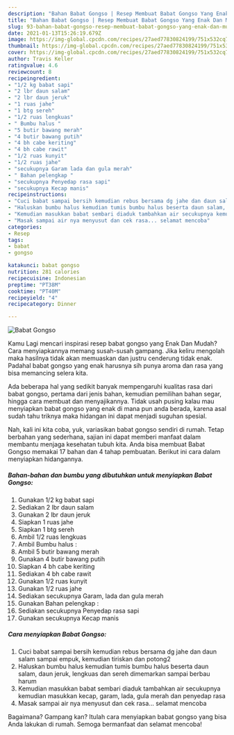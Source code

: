 ```yaml
---
description: "Bahan Babat Gongso | Resep Membuat Babat Gongso Yang Enak Dan Mudah"
title: "Bahan Babat Gongso | Resep Membuat Babat Gongso Yang Enak Dan Mudah"
slug: 93-bahan-babat-gongso-resep-membuat-babat-gongso-yang-enak-dan-mudah
date: 2021-01-13T15:26:19.679Z
image: https://img-global.cpcdn.com/recipes/27aed77830824199/751x532cq70/babat-gongso-foto-resep-utama.jpg
thumbnail: https://img-global.cpcdn.com/recipes/27aed77830824199/751x532cq70/babat-gongso-foto-resep-utama.jpg
cover: https://img-global.cpcdn.com/recipes/27aed77830824199/751x532cq70/babat-gongso-foto-resep-utama.jpg
author: Travis Keller
ratingvalue: 4.6
reviewcount: 8
recipeingredient:
- "1/2 kg babat sapi"
- "2 lbr daun salam"
- "2 lbr daun jeruk"
- "1 ruas jahe"
- "1 btg sereh"
- "1/2 ruas lengkuas"
- " Bumbu halus "
- "5 butir bawang merah"
- "4 butir bawang putih"
- "4 bh cabe keriting"
- "4 bh cabe rawit"
- "1/2 ruas kunyit"
- "1/2 ruas jahe"
- "secukupnya Garam lada dan gula merah"
- " Bahan pelengkap "
- "secukupnya Penyedap rasa sapi"
- "secukupnya Kecap manis"
recipeinstructions:
- "Cuci babat sampai bersih kemudian rebus bersama dg jahe dan daun salam sampai empuk, kemudian tiriskan dan potong2"
- "Haluskan bumbu halus kemudian tumis bumbu halus beserta daun salam, daun jeruk, lengkuas dan sereh dimemarkan sampai berbau harum"
- "Kemudian masukkan babat sembari diaduk tambahkan air secukupnya kemudian masukkan kecap, garam, lada, gula merah dan penyedap rasa"
- "Masak sampai air nya menyusut dan cek rasa... selamat mencoba"
categories:
- Resep
tags:
- babat
- gongso

katakunci: babat gongso 
nutrition: 281 calories
recipecuisine: Indonesian
preptime: "PT38M"
cooktime: "PT40M"
recipeyield: "4"
recipecategory: Dinner

---
```



![Babat Gongso](https://img-global.cpcdn.com/recipes/27aed77830824199/751x532cq70/babat-gongso-foto-resep-utama.jpg)

Kamu Lagi mencari inspirasi resep babat gongso yang Enak Dan Mudah? Cara menyiapkannya memang susah-susah gampang. Jika keliru mengolah maka hasilnya tidak akan memuaskan dan justru cenderung tidak enak. Padahal babat gongso yang enak harusnya sih punya aroma dan rasa yang bisa memancing selera kita.

Ada beberapa hal yang sedikit banyak mempengaruhi kualitas rasa dari babat gongso, pertama dari jenis bahan, kemudian pemilihan bahan segar, hingga cara membuat dan menyajikannya. Tidak usah pusing kalau mau menyiapkan babat gongso yang enak di mana pun anda berada, karena asal sudah tahu triknya maka hidangan ini dapat menjadi suguhan spesial.




Nah, kali ini kita coba, yuk, variasikan babat gongso sendiri di rumah. Tetap berbahan yang sederhana, sajian ini dapat memberi manfaat dalam membantu menjaga kesehatan tubuh kita. Anda bisa membuat Babat Gongso memakai 17 bahan dan 4 tahap pembuatan. Berikut ini cara dalam menyiapkan hidangannya.

<!--inarticleads1-->

##### Bahan-bahan dan bumbu yang dibutuhkan untuk menyiapkan Babat Gongso:

1. Gunakan 1/2 kg babat sapi
1. Sediakan 2 lbr daun salam
1. Gunakan 2 lbr daun jeruk
1. Siapkan 1 ruas jahe
1. Siapkan 1 btg sereh
1. Ambil 1/2 ruas lengkuas
1. Ambil  Bumbu halus :
1. Ambil 5 butir bawang merah
1. Gunakan 4 butir bawang putih
1. Siapkan 4 bh cabe keriting
1. Sediakan 4 bh cabe rawit
1. Gunakan 1/2 ruas kunyit
1. Gunakan 1/2 ruas jahe
1. Sediakan secukupnya Garam, lada dan gula merah
1. Gunakan  Bahan pelengkap :
1. Sediakan secukupnya Penyedap rasa sapi
1. Gunakan secukupnya Kecap manis




<!--inarticleads2-->

##### Cara menyiapkan Babat Gongso:

1. Cuci babat sampai bersih kemudian rebus bersama dg jahe dan daun salam sampai empuk, kemudian tiriskan dan potong2
1. Haluskan bumbu halus kemudian tumis bumbu halus beserta daun salam, daun jeruk, lengkuas dan sereh dimemarkan sampai berbau harum
1. Kemudian masukkan babat sembari diaduk tambahkan air secukupnya kemudian masukkan kecap, garam, lada, gula merah dan penyedap rasa
1. Masak sampai air nya menyusut dan cek rasa... selamat mencoba




Bagaimana? Gampang kan? Itulah cara menyiapkan babat gongso yang bisa Anda lakukan di rumah. Semoga bermanfaat dan selamat mencoba!
